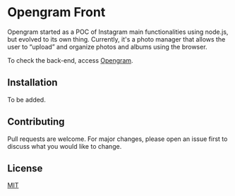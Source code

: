 # Opengram Front

Opengram started as a POC of Instagram main functionalities using node.js, but evolved to its own thing. Currently, it's a photo manager that allows the user to “upload” and organize photos and albums using the browser.

To check the back-end, access [Opengram](https://github.com/GracieleDamasceno/opengram).

## Installation

To be added.


## Contributing

Pull requests are welcome. For major changes, please open an issue first to discuss what you would like to change.


## License

[MIT](https://choosealicense.com/licenses/mit/)